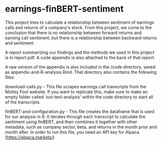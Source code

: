 # earnings-finBERT-sentiment
This project tries to calculate a relationship between sentiment of earnings calls and returns of a company's stock. From this project, we come to the conclusion that there is no relationship between forward returns and earning call sentiment, but there is a relationship between backward returns and sentiment.

A report summarizing our findings and the methods we used in this project is in report.pdf. A code appendix is also attached to the back of that report.

A raw version of the appendix is also included in the /code directory, saved as appendix-and-R-analysis.Rmd. That directory also contains the following files:

download-calls.py -  This file scrapes earnings call transcripts from the Motley Fool website. If you want to replicate this, make sure to make an empty folder called 'out-text-analysis' within the code directory to start all of the transcripts.

finBERT-and-configuration.py - This file creates the dataframe that is used for our analysis in R. It iterates through each transcript to calculate the sentiment using finBERT, and then combines it together with other metadata, such as company sector, beta, and returns in the month prior and month after. In order to run this file, you need an API key for Alpaca (https://alpaca.markets/)
